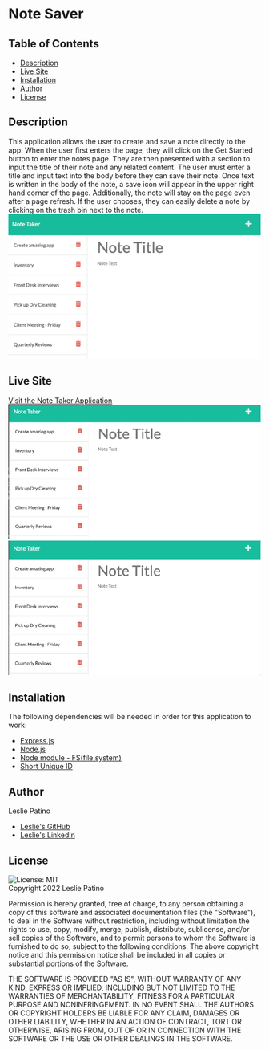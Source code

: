 # Note Saver


## Table of Contents
* [Description](#description)
* [Live Site](#live-site)
* [Installation](#installation)
* [Author](#author)
* [License](#license)


## Description
This application allows the user to create and save a note directly to the app. When the user first enters the page, they will click on the Get Started button to enter the notes page. They are then presented with a section to input the title of their note and any related content. The user must enter a title and input text into the body before they can save their note. Once text is written in the body of the note, a save icon will appear in the upper right hand corner of the page.
Additionally, the note will stay on the page even after a page refresh. If the user chooses, they can easily delete a note by clicking on the trash bin next to the note.
<br /> 
![Deployed Site](public/assets/images/deployed_site.png)


## Live Site
[Visit the Note Taker Application](https://obscure-waters-08324.herokuapp.com/)
<br/>
![All Notes](public/assets/images/viewnotes_demo.gif)
<br/>
![Save and Delete Notes](public/assets/images/newnote_demo.gif)



## Installation
The following dependencies will be needed in order for this application to work:
* [Express.js](https://expressjs.com/)
* [Node.js](https://nodejs.org/en/)
* [Node module - FS(file system) ](https://nodejs.org/api/fs.html)
* [Short Unique ID](https://www.npmjs.com/package/short-unique-id)



## Author
Leslie Patino
* [Leslie's GitHub](https://github.com/lesliejpatino)
* [Leslie's LinkedIn](https://www.linkedin.com/in/lesliejpatino/)


## License
![License: MIT](https://img.shields.io/badge/License-MIT-brightgreen.svg)
<br />
Copyright 2022 Leslie Patino 

Permission is hereby granted, free of charge, to any person obtaining a copy of this software and associated documentation files (the "Software"), to deal in the Software without restriction, including without limitation the rights to use, copy, modify, merge, publish, distribute, sublicense, and/or sell copies of the Software, and to permit persons to whom the Software is furnished to do so, subject to the following conditions: The above copyright notice and this permission notice shall be included in all copies or substantial portions of the Software.
    
THE SOFTWARE IS PROVIDED "AS IS", WITHOUT WARRANTY OF ANY KIND, EXPRESS OR IMPLIED, INCLUDING BUT NOT LIMITED TO THE WARRANTIES OF MERCHANTABILITY, FITNESS FOR A PARTICULAR PURPOSE AND NONINFRINGEMENT. IN NO EVENT SHALL THE AUTHORS OR COPYRIGHT HOLDERS BE LIABLE FOR ANY CLAIM, DAMAGES OR OTHER LIABILITY, WHETHER IN AN ACTION OF CONTRACT, TORT OR OTHERWISE, ARISING FROM, OUT OF OR IN CONNECTION WITH THE SOFTWARE OR THE USE OR OTHER DEALINGS IN THE SOFTWARE. 
